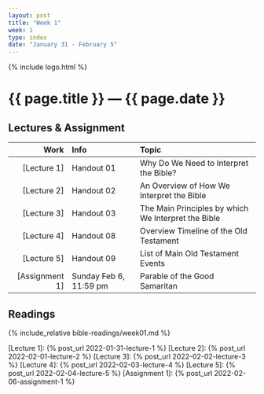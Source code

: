 ```yaml
---
layout: post
title: "Week 1"
week: 1
type: index
date: "January 31 - February 5"
---
```


{% include logo.html %}

# {{ page.title }} &mdash; {{ page.date }}

## Lectures & Assignment

Work | Info | Topic
---: | :--- | :---
[Lecture 1] | Handout 01 | Why Do We Need to Interpret the Bible?
[Lecture 2] | Handout 02 | An Overview of How We Interpret the Bible
[Lecture 3] | Handout 03 | The Main Principles by which We Interpret the Bible
[Lecture 4] | Handout 08 | Overview Timeline of the Old Testament
[Lecture 5] | Handout 09 | List of Main Old Testament Events
[Assignment 1] | Sunday Feb 6, 11:59 pm | Parable of the Good Samaritan

## Readings

{% include_relative bible-readings/week01.md %}

[Lecture 1]: {% post_url 2022-01-31-lecture-1 %}
[Lecture 2]: {% post_url 2022-02-01-lecture-2 %}
[Lecture 3]: {% post_url 2022-02-02-lecture-3 %}
[Lecture 4]: {% post_url 2022-02-03-lecture-4 %}
[Lecture 5]: {% post_url 2022-02-04-lecture-5 %}
[Assignment 1]: {% post_url 2022-02-06-assignment-1 %}